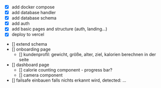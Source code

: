 - [x] add docker compose
- [x] add database handler
- [x] add database schema
- [x] add auth
- [x] add basic pages and structure (auth, landing...)
- [x] deploy to vercel
- [] extend schema
- [] onboarding page
    - [] kundenprofil: gewicht, größe, alter, ziel, kalorien berechnen in der seite
- [] dashboard page
    - [] calorie counting component - progress bar?
    - [] camera component
- [] failsafe einbauen falls nichts erkannt wird, detected: ...

